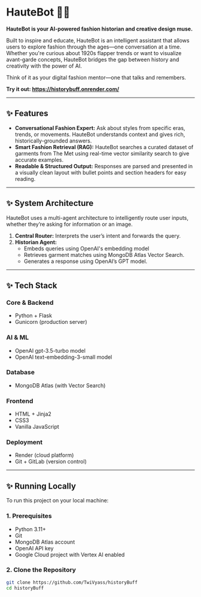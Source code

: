 # HauteBot 🧵✨

**HauteBot is your AI-powered fashion historian and creative design muse.**

Built to inspire and educate, HauteBot is an intelligent assistant that allows users to explore fashion through the ages—one conversation at a time. Whether you're curious about 1920s flapper trends or want to visualize avant-garde concepts, HauteBot bridges the gap between history and creativity with the power of AI.

Think of it as your digital fashion mentor—one that talks and remembers.

**Try it out: https://historybuff.onrender.com/**

---

## ✨ Features

- **Conversational Fashion Expert:** Ask about styles from specific eras, trends, or movements. HauteBot understands context and gives rich, historically-grounded answers.
- **Smart Fashion Retrieval (RAG):** HauteBot searches a curated dataset of garments from The Met using real-time vector similarity search to give accurate examples.
- **Readable & Structured Output:** Responses are parsed and presented in a visually clean layout with bullet points and section headers for easy reading.

---

## ✨ System Architecture

HauteBot uses a multi-agent architecture to intelligently route user inputs, whether they’re asking for information or an image.

1. **Central Router:** Interprets the user’s intent and forwards the query.
2. **Historian Agent:**
   - Embeds queries using OpenAI's embedding model
   - Retrieves garment matches using MongoDB Atlas Vector Search.
   - Generates a response using OpenAI’s GPT model.

---

## ✨ Tech Stack

### Core & Backend
- Python + Flask
- Gunicorn (production server)

### AI & ML
- OpenAI gpt-3.5-turbo model
- OpenAI text-embedding-3-small model

### Database
- MongoDB Atlas (with Vector Search)

### Frontend
- HTML + Jinja2
- CSS3
- Vanilla JavaScript

### Deployment
- Render (cloud platform)
- Git + GitLab (version control)

---

## ✨ Running Locally

To run this project on your local machine:

### 1. Prerequisites
- Python 3.11+
- Git
- MongoDB Atlas account
- OpenAI API key
- Google Cloud project with Vertex AI enabled

### 2. Clone the Repository
```bash
git clone https://github.com/TwiVyass/historyBuff
cd historyBuff
